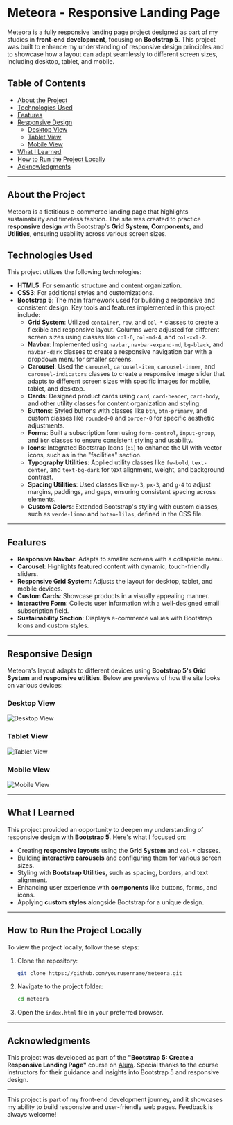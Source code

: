 # Meteora - Responsive Landing Page

Meteora is a fully responsive landing page project designed as part of my studies in **front-end development**, focusing on **Bootstrap 5**. This project was built to enhance my understanding of responsive design principles and to showcase how a layout can adapt seamlessly to different screen sizes, including desktop, tablet, and mobile.

## Table of Contents

- [About the Project](#about-the-project)
- [Technologies Used](#technologies-used)
- [Features](#features)
- [Responsive Design](#responsive-design)
  - [Desktop View](#desktop-view)
  - [Tablet View](#tablet-view)
  - [Mobile View](#mobile-view)
- [What I Learned](#what-i-learned)
- [How to Run the Project Locally](#how-to-run-the-project-locally)
- [Acknowledgments](#acknowledgments)

---

## About the Project

Meteora is a fictitious e-commerce landing page that highlights sustainability and timeless fashion. The site was created to practice **responsive design** with Bootstrap's **Grid System**, **Components**, and **Utilities**, ensuring usability across various screen sizes. 

## Technologies Used

This project utilizes the following technologies:
- **HTML5**: For semantic structure and content organization.
- **CSS3**: For additional styles and customizations.
- **Bootstrap 5**: The main framework used for building a responsive and consistent design. Key tools and features implemented in this project include:
  - **Grid System**: Utilized `container`, `row`, and `col-*` classes to create a flexible and responsive layout. Columns were adjusted for different screen sizes using classes like `col-6`, `col-md-4`, and `col-xxl-2`.
  - **Navbar**: Implemented using `navbar`, `navbar-expand-md`, `bg-black`, and `navbar-dark` classes to create a responsive navigation bar with a dropdown menu for smaller screens.
  - **Carousel**: Used the `carousel`, `carousel-item`, `carousel-inner`, and `carousel-indicators` classes to create a responsive image slider that adapts to different screen sizes with specific images for mobile, tablet, and desktop.
  - **Cards**: Designed product cards using `card`, `card-header`, `card-body`, and other utility classes for content organization and styling.
  - **Buttons**: Styled buttons with classes like `btn`, `btn-primary`, and custom classes like `rounded-0` and `border-0` for specific aesthetic adjustments.
  - **Forms**: Built a subscription form using `form-control`, `input-group`, and `btn` classes to ensure consistent styling and usability.
  - **Icons**: Integrated Bootstrap Icons (`bi`) to enhance the UI with vector icons, such as in the "facilities" section.
  - **Typography Utilities**: Applied utility classes like `fw-bold`, `text-center`, and `text-bg-dark` for text alignment, weight, and background contrast.
  - **Spacing Utilities**: Used classes like `my-3`, `px-3`, and `g-4` to adjust margins, paddings, and gaps, ensuring consistent spacing across elements.
  - **Custom Colors**: Extended Bootstrap's styling with custom classes, such as `verde-limao` and `botao-lilas`, defined in the CSS file.

---

## Features

- **Responsive Navbar**: Adapts to smaller screens with a collapsible menu.
- **Carousel**: Highlights featured content with dynamic, touch-friendly sliders.
- **Responsive Grid System**: Adjusts the layout for desktop, tablet, and mobile devices.
- **Custom Cards**: Showcase products in a visually appealing manner.
- **Interactive Form**: Collects user information with a well-designed email subscription field.
- **Sustainability Section**: Displays e-commerce values with Bootstrap Icons and custom styles.

---

## Responsive Design

Meteora's layout adapts to different devices using **Bootstrap 5's Grid System** and **responsive utilities**. Below are previews of how the site looks on various devices:

### Desktop View
![Desktop View](https://github.com/dnlcorreia/meteora/blob/main/meteora-desktop.png?raw=true)

### Tablet View
![Tablet View](https://github.com/dnlcorreia/meteora/blob/main/meteora-tablet.png?raw=true)

### Mobile View
![Mobile View](https://github.com/dnlcorreia/meteora/blob/main/meteora-mobile.png?raw=true)

---

## What I Learned

This project provided an opportunity to deepen my understanding of responsive design with **Bootstrap 5**. Here's what I focused on:
- Creating **responsive layouts** using the **Grid System** and `col-*` classes.
- Building **interactive carousels** and configuring them for various screen sizes.
- Styling with **Bootstrap Utilities**, such as spacing, borders, and text alignment.
- Enhancing user experience with **components** like buttons, forms, and icons.
- Applying **custom styles** alongside Bootstrap for a unique design.

---

## How to Run the Project Locally

To view the project locally, follow these steps:

1. Clone the repository:
   ```bash
   git clone https://github.com/yourusername/meteora.git
   ```
2. Navigate to the project folder:
   ```bash
   cd meteora
   ```
3. Open the `index.html` file in your preferred browser.

---

## Acknowledgments

This project was developed as part of the **"Bootstrap 5: Create a Responsive Landing Page"** course on [Alura](https://www.alura.com.br/). Special thanks to the course instructors for their guidance and insights into Bootstrap 5 and responsive design.

---

This project is part of my front-end development journey, and it showcases my ability to build responsive and user-friendly web pages. Feedback is always welcome!

